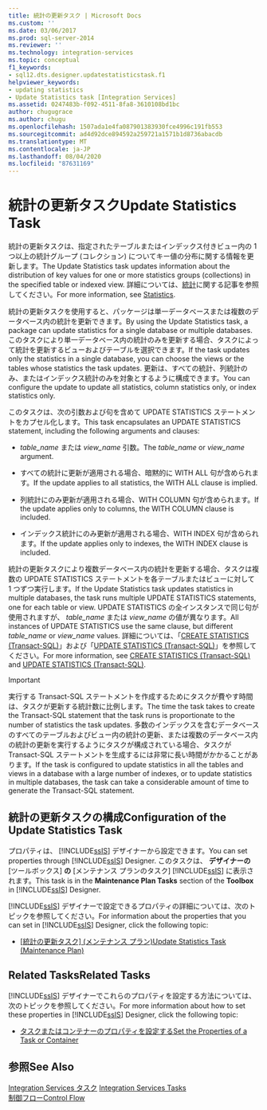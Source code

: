 ```yaml
---
title: 統計の更新タスク | Microsoft Docs
ms.custom: ''
ms.date: 03/06/2017
ms.prod: sql-server-2014
ms.reviewer: ''
ms.technology: integration-services
ms.topic: conceptual
f1_keywords:
- sql12.dts.designer.updatestatisticstask.f1
helpviewer_keywords:
- updating statistics
- Update Statistics task [Integration Services]
ms.assetid: 0247483b-f092-4511-8fa8-3610108bd1bc
author: chugugrace
ms.author: chugu
ms.openlocfilehash: 1507ada1e4fa087901383930fce4996c191fb553
ms.sourcegitcommit: ad4d92dce894592a259721a1571b1d8736abacdb
ms.translationtype: MT
ms.contentlocale: ja-JP
ms.lasthandoff: 08/04/2020
ms.locfileid: "87631169"
---
```

# <a name="update-statistics-task"></a><span data-ttu-id="df296-102">統計の更新タスク</span><span class="sxs-lookup"><span data-stu-id="df296-102">Update Statistics Task</span></span>
  <span data-ttu-id="df296-103">統計の更新タスクは、指定されたテーブルまたはインデックス付きビュー内の 1 つ以上の統計グループ (コレクション) についてキー値の分布に関する情報を更新します。</span><span class="sxs-lookup"><span data-stu-id="df296-103">The Update Statistics task updates information about the distribution of key values for one or more statistics groups (collections) in the specified table or indexed view.</span></span> <span data-ttu-id="df296-104">詳細については、[統計](../../relational-databases/statistics/statistics.md)に関する記事を参照してください。</span><span class="sxs-lookup"><span data-stu-id="df296-104">For more information, see [Statistics](../../relational-databases/statistics/statistics.md).</span></span>  
  
 <span data-ttu-id="df296-105">統計の更新タスクを使用すると、パッケージは単一データベースまたは複数のデータベース内の統計を更新できます。</span><span class="sxs-lookup"><span data-stu-id="df296-105">By using the Update Statistics task, a package can update statistics for a single database or multiple databases.</span></span> <span data-ttu-id="df296-106">このタスクにより単一データベース内の統計のみを更新する場合、タスクによって統計を更新するビューおよびテーブルを選択できます。</span><span class="sxs-lookup"><span data-stu-id="df296-106">If the task updates only the statistics in a single database, you can choose the views or the tables whose statistics the task updates.</span></span> <span data-ttu-id="df296-107">更新は、すべての統計、列統計のみ、またはインデックス統計のみを対象とするように構成できます。</span><span class="sxs-lookup"><span data-stu-id="df296-107">You can configure the update to update all statistics, column statistics only, or index statistics only.</span></span>  
  
 <span data-ttu-id="df296-108">このタスクは、次の引数および句を含めて UPDATE STATISTICS ステートメントをカプセル化します。</span><span class="sxs-lookup"><span data-stu-id="df296-108">This task encapsulates an UPDATE STATISTICS statement, including the following arguments and clauses:</span></span>  
  
-   <span data-ttu-id="df296-109">*table_name* または *view_name* 引数。</span><span class="sxs-lookup"><span data-stu-id="df296-109">The *table_name* or *view_name* argument.</span></span>  
  
-   <span data-ttu-id="df296-110">すべての統計に更新が適用される場合、暗黙的に WITH ALL 句が含められます。</span><span class="sxs-lookup"><span data-stu-id="df296-110">If the update applies to all statistics, the WITH ALL clause is implied.</span></span>  
  
-   <span data-ttu-id="df296-111">列統計にのみ更新が適用される場合、WITH COLUMN 句が含められます。</span><span class="sxs-lookup"><span data-stu-id="df296-111">If the update applies only to columns, the WITH COLUMN clause is included.</span></span>  
  
-   <span data-ttu-id="df296-112">インデックス統計にのみ更新が適用される場合、WITH INDEX 句が含められます。</span><span class="sxs-lookup"><span data-stu-id="df296-112">If the update applies only to indexes, the WITH INDEX clause is included.</span></span>  
  
 <span data-ttu-id="df296-113">統計の更新タスクにより複数データベース内の統計を更新する場合、タスクは複数の UPDATE STATISTICS ステートメントを各テーブルまたはビューに対して 1 つずつ実行します。</span><span class="sxs-lookup"><span data-stu-id="df296-113">If the Update Statistics task updates statistics in multiple databases, the task runs multiple UPDATE STATISTICS statements, one for each table or view.</span></span> <span data-ttu-id="df296-114">UPDATE STATISTICS の全インスタンスで同じ句が使用されますが、 *table_name* または *view_name* の値が異なります。</span><span class="sxs-lookup"><span data-stu-id="df296-114">All instances of UPDATE STATISTICS use the same clause, but different *table_name* or *view_name* values.</span></span> <span data-ttu-id="df296-115">詳細については、「[CREATE STATISTICS (Transact-SQL)](/sql/t-sql/statements/create-statistics-transact-sql)」および「[UPDATE STATISTICS (Transact-SQL)](/sql/t-sql/statements/update-statistics-transact-sql)」を参照してください。</span><span class="sxs-lookup"><span data-stu-id="df296-115">For more information, see [CREATE STATISTICS &#40;Transact-SQL&#41;](/sql/t-sql/statements/create-statistics-transact-sql) and [UPDATE STATISTICS &#40;Transact-SQL&#41;](/sql/t-sql/statements/update-statistics-transact-sql).</span></span>  
  
> [!IMPORTANT]  
>  <span data-ttu-id="df296-116">実行する Transact-SQL ステートメントを作成するためにタスクが費やす時間は、タスクが更新する統計数に比例します。</span><span class="sxs-lookup"><span data-stu-id="df296-116">The time the task takes to create the Transact-SQL statement that the task runs is proportionate to the number of statistics the task updates.</span></span> <span data-ttu-id="df296-117">多数のインデックスを含むデータベースのすべてのテーブルおよびビュー内の統計の更新、または複数のデータベース内の統計の更新を実行するようにタスクが構成されている場合、タスクが Transact-SQL ステートメントを生成するには非常に長い時間がかかることがあります。</span><span class="sxs-lookup"><span data-stu-id="df296-117">If the task is configured to update statistics in all the tables and views in a database with a large number of indexes, or to update statistics in multiple databases, the task can take a considerable amount of time to generate the Transact-SQL statement.</span></span>  
  
## <a name="configuration-of-the-update-statistics-task"></a><span data-ttu-id="df296-118">統計の更新タスクの構成</span><span class="sxs-lookup"><span data-stu-id="df296-118">Configuration of the Update Statistics Task</span></span>  
 <span data-ttu-id="df296-119">プロパティは、 [!INCLUDE[ssIS](../../../includes/ssis-md.md)] デザイナーから設定できます。</span><span class="sxs-lookup"><span data-stu-id="df296-119">You can set properties through [!INCLUDE[ssIS](../../../includes/ssis-md.md)] Designer.</span></span> <span data-ttu-id="df296-120">このタスクは、 **デザイナーの** [ツールボックス] **の** [メンテナンス プランのタスク] [!INCLUDE[ssIS](../../../includes/ssis-md.md)] に表示されます。</span><span class="sxs-lookup"><span data-stu-id="df296-120">This task is in the **Maintenance Plan Tasks** section of the **Toolbox** in [!INCLUDE[ssIS](../../../includes/ssis-md.md)] Designer.</span></span>  
  
 <span data-ttu-id="df296-121">[!INCLUDE[ssIS](../../../includes/ssis-md.md)] デザイナーで設定できるプロパティの詳細については、次のトピックを参照してください。</span><span class="sxs-lookup"><span data-stu-id="df296-121">For information about the properties that you can set in [!INCLUDE[ssIS](../../../includes/ssis-md.md)] Designer, click the following topic:</span></span>  
  
-   <span data-ttu-id="df296-122">[[統計の更新タスク] (メンテナンス プラン)](../../relational-databases/maintenance-plans/update-statistics-task-maintenance-plan.md)</span><span class="sxs-lookup"><span data-stu-id="df296-122">[Update Statistics Task &#40;Maintenance Plan&#41;](../../relational-databases/maintenance-plans/update-statistics-task-maintenance-plan.md)</span></span>  
  
## <a name="related-tasks"></a><span data-ttu-id="df296-123">Related Tasks</span><span class="sxs-lookup"><span data-stu-id="df296-123">Related Tasks</span></span>  
 <span data-ttu-id="df296-124">[!INCLUDE[ssIS](../../../includes/ssis-md.md)] デザイナーでこれらのプロパティを設定する方法については、次のトピックを参照してください。</span><span class="sxs-lookup"><span data-stu-id="df296-124">For more information about how to set these properties in [!INCLUDE[ssIS](../../../includes/ssis-md.md)] Designer, click the following topic:</span></span>  
  
-   [<span data-ttu-id="df296-125">タスクまたはコンテナーのプロパティを設定する</span><span class="sxs-lookup"><span data-stu-id="df296-125">Set the Properties of a Task or Container</span></span>](../set-the-properties-of-a-task-or-container.md)  
  
## <a name="see-also"></a><span data-ttu-id="df296-126">参照</span><span class="sxs-lookup"><span data-stu-id="df296-126">See Also</span></span>  
 <span data-ttu-id="df296-127">[Integration Services タスク](integration-services-tasks.md) </span><span class="sxs-lookup"><span data-stu-id="df296-127">[Integration Services Tasks](integration-services-tasks.md) </span></span>  
 [<span data-ttu-id="df296-128">制御フロー</span><span class="sxs-lookup"><span data-stu-id="df296-128">Control Flow</span></span>](control-flow.md)  
  
  
